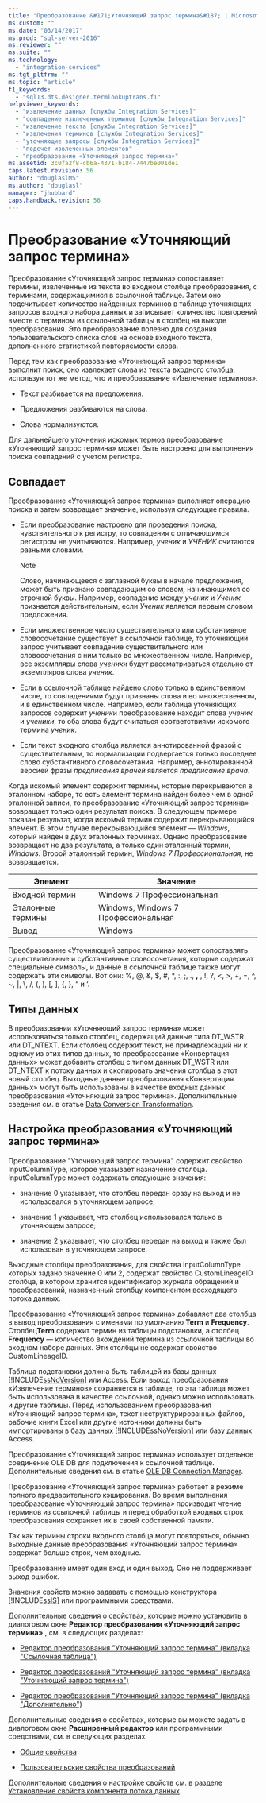 ```yaml
---
title: "Преобразование &#171;Уточняющий запрос термина&#187; | Microsoft Docs"
ms.custom: ""
ms.date: "03/14/2017"
ms.prod: "sql-server-2016"
ms.reviewer: ""
ms.suite: ""
ms.technology: 
  - "integration-services"
ms.tgt_pltfrm: ""
ms.topic: "article"
f1_keywords: 
  - "sql13.dts.designer.termlookuptrans.f1"
helpviewer_keywords: 
  - "извлечение данных [службы Integration Services]"
  - "совпадение извлеченных терминов [службы Integration Services]"
  - "извлечение текста [службы Integration Services]"
  - "извлечения терминов [службы Integration Services]"
  - "уточняющие запросы [службы Integration Services]"
  - "подсчет извлеченных элементов"
  - "преобразование «Уточняющий запрос термина»"
ms.assetid: 3c0fa2f8-cb6a-4371-b184-7447be001de1
caps.latest.revision: 56
author: "douglaslMS"
ms.author: "douglasl"
manager: "jhubbard"
caps.handback.revision: 56
---
```

# Преобразование &#171;Уточняющий запрос термина&#187;
  Преобразование «Уточняющий запрос термина» сопоставляет термины, извлеченные из текста во входном столбце преобразования, с терминами, содержащимися в ссылочной таблице. Затем оно подсчитывает количество найденных терминов в таблице уточняющих запросов входного набора данных и записывает количество повторений вместе с термином из ссылочной таблицы в столбец на выходе преобразования. Это преобразование полезно для создания пользовательского списка слов на основе входного текста, дополненного статистикой повторяемости слова.  
  
 Перед тем как преобразование «Уточняющий запрос термина» выполнит поиск, оно извлекает слова из текста входного столбца, используя тот же метод, что и преобразование «Извлечение терминов».  
  
-   Текст разбивается на предложения.  
  
-   Предложения разбиваются на слова.  
  
-   Слова нормализуются.  
  
 Для дальнейшего уточнения искомых термов преобразование «Уточняющий запрос термина» может быть настроено для выполнения поиска совпадений с учетом регистра.  
  
## Совпадает  
 Преобразование «Уточняющий запрос термина» выполняет операцию поиска и затем возвращает значение, используя следующие правила.  
  
-   Если преобразование настроено для проведения поиска, чувствительного к регистру, то совпадения с отличающимся регистром не учитываются. Например, *ученик* и *УЧЕНИК* считаются разными словами.  
  
    > [!NOTE]  
    >  Слово, начинающееся с заглавной буквы в начале предложения, может быть признано совпадающим со словом, начинающимся со строчной буквы. Например, совпадение между *ученик* и *Ученик* признается действительным, если *Ученик* является первым словом предложения.  
  
-   Если множественное число существительного или субстантивное словосочетание существует в ссылочной таблице, то уточняющий запрос учитывает совпадение существительного или словосочетания с ним только во множественном числе. Например, все экземпляры слова *ученики* будут рассматриваться отдельно от экземпляров слова *ученик*.  
  
-   Если в ссылочной таблице найдено слово только в единственном числе, то совпадениями будут признаны слова и во множественном, и в единственном числе. Например, если таблица уточняющих запросов содержит *ученик*и преобразование находит слова *ученик* и *ученики*, то оба слова будут считаться соответствиями искомого термина *ученик*.  
  
-   Если текст входного столбца является аннотированной фразой с существительным, то нормализации подвергается только последнее слово субстантивного словосочетания. Например, аннотированной версией фразы *предписания врачей* является *предписание врача*.  
  
 Когда искомый элемент содержит термины, которые перекрываются в эталонном наборе, то есть элемент термина найден более чем в одной эталонной записи, то преобразование «Уточняющий запрос термина» возвращает только один результат поиска. В следующем примере показан результат, когда искомый термин содержит перекрывающийся элемент. В этом случае перекрывающийся элемент — *Windows*, который найден в двух эталонных терминах. Однако преобразование возвращает не два результата, а только один эталонный термин, *Windows*. Второй эталонный термин, *Windows 7 Профессиональная*, не возвращается.  
  
|Элемент|Значение|  
|----------|-----------|  
|Входной термин|Windows 7 Профессиональная|  
|Эталонные термины|Windows, Windows 7 Профессиональная|  
|Вывод|Windows|  
  
 Преобразование «Уточняющий запрос термина» может сопоставлять существительные и субстантивные словосочетания, которые содержат специальные символы, и данные в ссылочной таблице также могут содержать эти символы. Вот они: %, @, &, $, #, \*, :, ;, ., **,** , !, ?, \<, >, +, =, ^, ~, |, \\, /, (, ), [, ], {, }, “ и ‘.  
  
## Типы данных  
 В преобразовании «Уточняющий запрос термина» может использоваться только столбец, содержащий данные типа DT_WSTR или DT_NTEXT. Если столбец содержит текст, не принадлежащий ни к одному из этих типов данных, то преобразование «Конвертация данных» может добавить столбец с типом данных DT_WSTR или DT_NTEXT к потоку данных и скопировать значения столбца в этот новый столбец. Выходные данные преобразования «Конвертация данных» могут быть использованы в качестве входных данных преобразования «Уточняющий запрос термина». Дополнительные сведения см. в статье [Data Conversion Transformation](../../../integration-services/data-flow/transformations/data-conversion-transformation.md).  
  
## Настройка преобразования «Уточняющий запрос термина»  
 Преобразование "Уточняющий запрос термина" содержит свойство InputColumnType, которое указывает назначение столбца. InputColumnType может содержать следующие значения:  
  
-   значение 0 указывает, что столбец передан сразу на выход и не использовался в уточняющем запросе;  
  
-   значение 1 указывает, что столбец использовался только в уточняющем запросе;  
  
-   значение 2 указывает, что столбец передан на выход и также был использован в уточняющем запросе.  
  
 Выходные столбцы преобразования, для свойства InputColumnType которых задано значение 0 или 2, содержат свойство CustomLineageID столбца, в котором хранится идентификатор журнала обращений и преобразований, назначенный столбцу компонентом восходящего потока данных.  
  
 Преобразование «Уточняющий запрос термина» добавляет два столбца в вывод преобразования с именами по умолчанию **Term** и **Frequency**. Столбец**Term** содержит термин из таблицы подстановки, а столбец **Frequency** — количество вхождений термина из ссылочной таблицы во входном наборе данных. Эти столбцы не содержат свойство CustomLineageID.  
  
 Таблица подстановки должна быть таблицей из базы данных [!INCLUDE[ssNoVersion](../../../includes/ssnoversion-md.md)] или Access. Если выход преобразования «Извлечение терминов» сохраняется в таблице, то эта таблица может быть использована в качестве ссылочной, однако можно использовать и другие таблицы. Перед использованием преобразования «Уточняющий запрос термина», текст неструктурированных файлов, рабочие книги Excel или другие источники должны быть импортированы в базу данных [!INCLUDE[ssNoVersion](../../../includes/ssnoversion-md.md)] или базу данных Access.  
  
 Преобразование «Уточняющий запрос термина» использует отдельное соединение OLE DB для подключения к ссылочной таблице. Дополнительные сведения см. в статье [OLE DB Connection Manager](../../../integration-services/connection-manager/ole-db-connection-manager.md).  
  
 Преобразование «Уточняющий запрос термина» работает в режиме полного предварительного кэширования. Во время выполнения преобразование «Уточняющий запрос термина» производит чтение терминов из ссылочной таблицы и перед обработкой входных строк преобразования сохраняет их в своей собственной памяти.  
  
 Так как термины строки входного столбца могут повторяться, обычно выходные данные преобразования «Уточняющий запрос термина» содержат больше строк, чем входные.  
  
 Преобразование имеет один вход и один выход. Оно не поддерживает выход ошибок.  
  
 Значения свойств можно задавать с помощью конструктора [!INCLUDE[ssIS](../../../includes/ssis-md.md)] или программными средствами.  
  
 Дополнительные сведения о свойствах, которые можно установить в диалоговом окне **Редактор преобразования «Уточняющий запрос термина»** , см. в следующих разделах:  
  
-   [Редактор преобразования "Уточняющий запрос термина" (вкладка "Ссылочная таблица")](../../../integration-services/data-flow/transformations/term-lookup-transformation-editor-reference-table-tab.md)  
  
-   [Редактор преобразований "Уточняющий запрос термина" (вкладка "Уточняющий запрос термина")](../../../integration-services/data-flow/transformations/term-lookup-transformation-editor-term-lookup-tab.md)  
  
-   [Редактор преобразования "Уточняющий запрос термина" (вкладка "Дополнительно")](../../../integration-services/data-flow/transformations/term-lookup-transformation-editor-advanced-tab.md)  
  
 Дополнительные сведения о свойствах, которые вы можете задать в диалоговом окне **Расширенный редактор** или программными средствами, см. в следующих разделах.  
  
-   [Общие свойства](../Topic/Common%20Properties.md)  
  
-   [Пользовательские свойства преобразований](../../../integration-services/data-flow/transformations/transformation-custom-properties.md)  
  
 Дополнительные сведения о настройке свойств см. в разделе [Установление свойств компонента потока данных](../../../integration-services/data-flow/set-the-properties-of-a-data-flow-component.md).  
  
  
